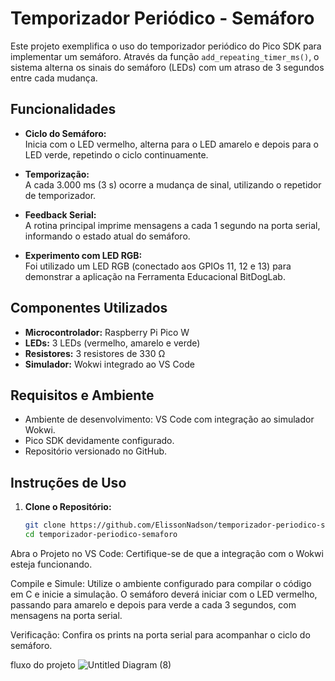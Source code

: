# Temporizador Periódico - Semáforo

Este projeto exemplifica o uso do temporizador periódico do Pico SDK para implementar um semáforo. Através da função `add_repeating_timer_ms()`, o sistema alterna os sinais do semáforo (LEDs) com um atraso de 3 segundos entre cada mudança.

## Funcionalidades

- **Ciclo do Semáforo:**  
  Inicia com o LED vermelho, alterna para o LED amarelo e depois para o LED verde, repetindo o ciclo continuamente.

- **Temporização:**  
  A cada 3.000 ms (3 s) ocorre a mudança de sinal, utilizando o repetidor de temporizador.

- **Feedback Serial:**  
  A rotina principal imprime mensagens a cada 1 segundo na porta serial, informando o estado atual do semáforo.

- **Experimento com LED RGB:**  
  Foi utilizado um LED RGB (conectado aos GPIOs 11, 12 e 13) para demonstrar a aplicação na Ferramenta Educacional BitDogLab.

## Componentes Utilizados

- **Microcontrolador:** Raspberry Pi Pico W
- **LEDs:** 3 LEDs (vermelho, amarelo e verde)
- **Resistores:** 3 resistores de 330 Ω
- **Simulador:** Wokwi integrado ao VS Code

## Requisitos e Ambiente

- Ambiente de desenvolvimento: VS Code com integração ao simulador Wokwi.
- Pico SDK devidamente configurado.
- Repositório versionado no GitHub.

## Instruções de Uso

1. **Clone o Repositório:**

   ```bash
   git clone https://github.com/ElissonNadson/temporizador-periodico-semaforo.git
   cd temporizador-periodico-semaforo
Abra o Projeto no VS Code:
Certifique-se de que a integração com o Wokwi esteja funcionando.

Compile e Simule:
Utilize o ambiente configurado para compilar o código em C e inicie a simulação.
O semáforo deverá iniciar com o LED vermelho, passando para amarelo e depois para verde a cada 3 segundos, com mensagens na porta serial.

Verificação:
Confira os prints na porta serial para acompanhar o ciclo do semáforo.

fluxo do projeto
![Untitled Diagram (8)](https://github.com/user-attachments/assets/8385e6be-d0c6-4ed2-847b-561c149076f7)



